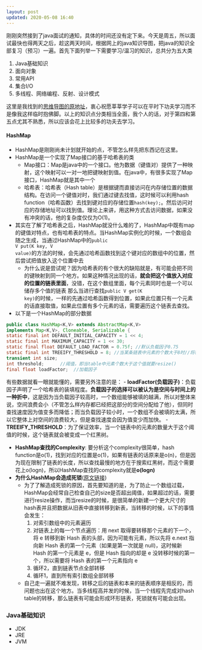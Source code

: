 ```yaml
---
layout: post
updated: 2020-05-08 16:40
---
```


刚刚突然接到了java面试的通知，具体的时间还没有定下来。今天是周五，所以面试最快也得两天之后，趁这两天时间，根据网上的java知识导图，把java的知识全部复习（预习）一遍。首先下面列举一下需要学习/温习的知识，总共分为五大类
1. Java基础知识
2. 面向对象
3. 常用API
4. 集合I/O
5. 多线程、网络编程、反射、设计模式

这里是我找到的<a href = "https://www.cnblogs.com/java1024/p/8757952.html">思维导图的原地址</a>，衷心祝愿莘莘学子可以在平时下功夫学习而不是像我这样临时抱佛脚。以上的知识点分类相当全面，我个人的话，对于第四和第五点尤其不熟悉，所以应该会花上比较多的功夫去学习。

#### HashMap
- HashMap是刚刚尚未计划就开始的点，不管怎么样先把东西记在这里。
- HashMap是一个实现了Map接口的基于哈希表的类
	- Map接口：Map是java中的一个接口。他为数据（键值对）提供了一种映射，这个映射可以一对一地把键映射到值。在java中，有很多实现了Map接口，HashMap就是其中一个
	- 哈希表：哈希表（Hash table）是根据键而直接访问在内存储位置的数据结构。在访问一个键值对时，我们通过键去找值，这时候可以利用hash function（哈希函数）去找到键对应的存储位置<code>hash(key);</code>。然后访问对应的存储地址可以找到值。理论上来讲，用这种方式去访问数据，如果没有冲突的话，他的复杂度仅仅为O(1)。
- 其实在了解了哈希表之后，HashMap就没什么难的了，HashMap中既有map的键值对特点，也有哈希表的特点。当HashMap实例化的时候，一个数组会随之生成，当通过HashMap中的<code>public V put(K key, V value)</code>的方法的时候，会先通过哈希函数找到这个键对应的数组中的位置，然后尝试把值放入这个位置中去
	- 为什么说是尝试呢？因为哈希表的有个很大的缺陷就是，有可能会把不同的键映射到同一个地方。如果这种情况出现的话，**就会把这个值放入对应的位置的链表里面**，没错，在这个数组里面，每个元素同时也是一个可以储存多个值的链表
那么当进行查找<code>public V get(K key)</code>的时候，一样的先通过哈希函数得到位置，如果此位置只有一个元素的话直接取值，如果此位置有多个元素的话，需要遍历这个链表去查找。
- 以下是一个HashMap的部分数据
```java
public class HashMap<K,V> extends AbstractMap<K,V>
implements Map<K,V>, Cloneable, Serializable {
static final int DEFAULT_INITIAL_CAPACITY = 1 << 4; 
static final int MAXIMUM_CAPACITY = 1 << 30;  
static final float DEFAULT_LOAD_FACTOR = 0.75f; //默认负载因子0.75
static final int TREEIFY_THRESHOLD = 8; //当某条链表中元素的个数大于8时//将转变为红黑树
transient int size;  
int threshold;      //阈值，即当table中元素个数大于这个值就要resize()
final float loadFactor;  //加载因子  
```
有些数据就看一眼就能懂的，需要另外注意的是：
	- **loadFactor(负载因子)**：负载因子声明了一个哈希表的装填程度。**负载因子的选择可以被认为是空间与时间上的一种折中**，这是因为当负载因子较高时，一个数组能够被填的越满，所以对整体来说，空间浪费会小（不管怎么样内存都已经把这部分的空间分配给了他），但同时查找速度因为值变多而降低；而当负载因子较小时，一个数组不会被填的太满，所以它整体上对空间的浪费较大，但是查找速度会因为值变少而加快。
	- **TREEIFY_THRESHOLD**：为了保证效率，当一个链表中的元素的数量大于这个阈值的时候，这个链表就会被变成一个红黑树。
- **HashMap查找的Complexity**: 要分析这个complexity很简单，hash function是o(1)，找到对应的位置是o(1)，如果有链表的话原来是o(n)，但是因为现在限制了链表的长度，所以查找最慢的地方在于搜索红黑树，而这个需要花上o(logn)，所以HashMap查找的complexity就是**o(logn)**
- **为什么HashMap会造成死锁**(<a href="https://blog.csdn.net/lantian0802/article/details/42487803">原文链接</a>)
	- 为了了解造成死锁的原因，首先要知道的是，为了防止一个数组过载，HashMap会经常自己检查自己的size是否超出阈值，如果超过的话，需要进行resize操作，而当resize的时候，是很简单的新建一个更大尺寸的hash表并且把数据从旧表中直接转移到新表，当转移的时候，以下的事情会发生：
		1. 对索引数组中的元素遍历
		2. 对链表上的每一个节点遍历：用 next 取得要转移那个元素的下一个，将 e 转移到新 Hash 表的头部，因为可能有元素，所以先将 e.next 指向新 Hash 表的第一个元素（如果是第一次就是 null)，这时候新 Hash 的第一个元素是 e，但是 Hash 指向的却是 e 没转移时候的第一个，所以需要将 Hash 表的第一个元素指向 e
		3. 循环2，直到链表节点全部转移
		4. 循环1，直到所有索引数组全部转移
	- 自己走一遍就不难发现，转移之后的链表和本来的链表顺序是相反的，而问题也出在这个地方。当多线程高并发的时候，当一个线程先完成对hash table的转移，那么链表有可能会形成环形链表，死锁就有可能会出现。

### Java基础知识
- JDK
- JRE
- JVM


